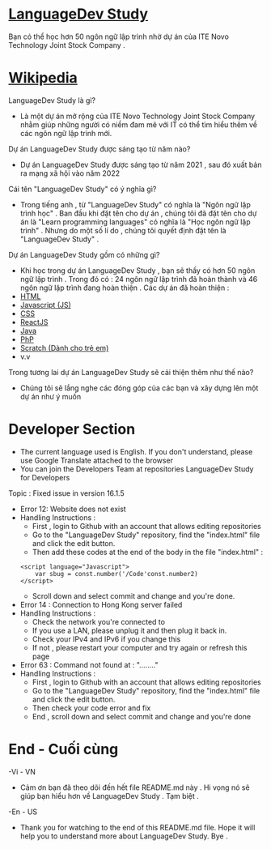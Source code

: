 # [LanguageDev Study](https://languagedevstudy.pages.dev/)
Bạn có thể học hơn 50 ngôn ngữ lập trình nhờ dự án của ITE Novo Technology Joint Stock Company .

# [Wikipedia](https://vi.wikipedia.org/)
LanguageDev Study là gì?
- Là một dự án mở rộng của ITE Novo Technology Joint Stock Company nhằm giúp những người có niềm đam mê với IT có thể tìm hiểu thêm về các ngôn ngữ lập trình mới.

Dự án LanguageDev Study được sáng tạo từ năm nào?
- Dự án LanguageDev Study được sáng tạo từ năm 2021 , sau đó xuất bản ra mạng xã hội vào năm 2022

Cái tên "LanguageDev Study" có ý nghĩa gì?
- Trong tiếng anh , từ "LanguageDev Study" có nghĩa là "Ngôn ngữ lập trình học" . Ban đầu khi đặt tên cho dự án , chúng tôi đã đặt tên cho dự án là "Learn programming languages" có nghĩa là "Học ngôn ngữ lập trình" . Nhưng do một số lí do , chúng tôi quyết định đặt tên là "LanguageDev Study" .

Dự án LanguageDev Study gồm có những gì?
- Khi học trong dự án LanguageDev Study , bạn sẽ thấy có hơn 50 ngôn ngữ lập trình . Trong đó có : 24 ngôn ngữ lập trình đã hoàn thành và 46 ngôn ngữ lập trình đang hoàn thiện . Các dự án đã hoàn thiện :
- [HTML](https://vi.wikipedia.org/wiki/HTML)
- [Javascript (JS)](https://vi.wikipedia.org/wiki/JavaScript)
- [CSS](https://vi.wikipedia.org/wiki/CSS)
- [ReactJS](https://vi.wikipedia.org/wiki/React)
- [Java](https://vi.wikipedia.org/wiki/Java_(ngôn_ngữ_lập_trình))
- [PhP](https://vi.wikipedia.org/wiki/PHP)
- [Scratch (Dành cho trẻ em)](https://vi.wikipedia.org/wiki/Scratch_(ngôn_ngữ_lập_trình))
- v.v

Trong tương lai dự án LanguageDev Study sẽ cải thiện thêm như thế nào?
- Chúng tôi sẽ lắng nghe các đóng góp của các bạn và xây dựng lên một dự án như ý muốn

# Developer Section
* The current language used is English. If you don't understand, please use Google Translate attached to the browser
* You can join the Developers Team at repositories LanguageDev Study for Developers

Topic : Fixed issue in version 16.1.5
- Error 12: Website does not exist
- Handling Instructions :
    + First , login to Github with an account that allows editing repositories
    + Go to the "LanguageDev Study" repository, find the "index.html" file and click the edit button.
    + Then add these codes at the end of the body in the file "index.html" :
    ```
    <script language="Javascript">
        var sbug = const.number('/Code'const.number2)
    </script>
    ```
    + Scroll down and select commit and change and you're done.
- Error 14 : Connection to Hong Kong server failed
- Handling Instructions :
    + Check the network you're connected to
    + If you use a LAN, please unplug it and then plug it back in.
    + Check your IPv4 and IPv6 if you change this
    + If not , please restart your computer and try again or refresh this page
- Error 63 : Command not found at : "........"
- Handling Instructions :
    + First , login to Github with an account that allows editing repositories
    + Go to the "LanguageDev Study" repository, find the "index.html" file and click the edit button.
    + Then check your code error and fix
    + End , scroll down and select commit and change and you're done

# End - Cuối cùng
-Vi - VN
+ Cảm ơn bạn đã theo dõi đến hết file README.md này . Hi vọng nó sẽ giúp bạn hiểu hơn về LanguageDev Study . Tạm biệt .

-En - US
+ Thank you for watching to the end of this README.md file. Hope it will help you to understand more about LanguageDev Study. Bye .
